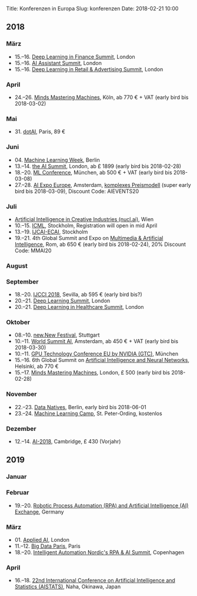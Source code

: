 Title: Konferenzen in Europa
Slug: konferenzen
Date: 2018-02-21 10:00

## 2018

### März

- 15.–16. [Deep Learning in Finance Summit](https://www.re-work.co/events/deep-learning-in-finance-summit-london-2018), London
- 15.–16. [AI Assistant Summit](https://www.re-work.co/events/ai-assistant-summit-london-2018), London
- 15.–16. [Deep Learning in Retail & Advertising Summit](https://www.re-work.co/events/deep-learning-in-retail-summit-london-2018), London

### April

- 24.–26. [Minds Mastering Machines](https://www.m3-konferenz.de/), Köln, ab 770 € + VAT (early bird bis 2018-03-02)


### Mai

- 31\. [dotAI](https://2018.dotai.io/), Paris, 89 €


### Juni

- 04\. [Machine Learning Week](https://www.miesummit.com/), Berlin
- 13.–14. [the AI Summit](https://theaisummit.com/london/), London, ab £ 1899 (early bird bis 2018-02-28)
- 18.–20. [ML Conference](https://mlconference.ai/), München, ab 500 € + VAT (early bird bis 2018-03-08)
- 27.–28. [AI Expo Europe](https://www.ai-expo.net/europe/), Amsterdam, [komplexes Preismodell](https://gateway.ai-expo.net/europe/central-grid/register/) (super early bird bis 2018-03-09), Discount Code: AIEVENTS20


### Juli

- [Artificial Intelligence in Creative Industries (nucl.ai)](http://events.nucl.ai/), Wien
- 10.–15. [ICML](https://icml.cc/), Stockholm, Registration will open in mid April
- 13.–19. [IJCAI-ECAI](https://www.ijcai-18.org/), Stockholm
- 19.–21. 4th Global Summit and Expo on [Multimedia & Artificial Intelligence](https://multimedia.global-summit.com/), Rom, ab 650 € (early bird bis 2018-02-24), 20% Discount Code: MMAI20


### August


### September

- 18.–20. [IJCCI 2018](http://www.ijcci.org/), Sevilla, ab 595 € (early bird bis?)
- 20.–21. [Deep Learning Summit](https://www.re-work.co/events/deep-learning-summit-london-2018), London
- 20.–21. [Deep Learning in Healthcare Summit](https://www.re-work.co/events/deep-learning-in-healthcare-summit-london-2018), London


### Oktober

- 08.–10. [new.New Festival](https://www.newnewfestival.com/), Stuttgart
- 10.–11. [World Summit AI](http://worldsummit.ai/), Amsterdam, ab 450 € + VAT (early bird bis 2018-03-30)
- 10.–11. [GPU Technology Conference EU by NVIDIA (GTC)](https://www.gputechconf.eu/), München
- 15.–16. 6th Global Summit on [Artificial Intelligence and Neural Networks](https://neuralnetworks.conferenceseries.com/), Helsinki, ab 770 €
- 15.–17. [Minds Mastering Machines](https://www.mcubed.london/), London, £ 500 (early bird bis 2018-02-28)


### November

- 22.–23. [Data Natives](http://datanatives.io/), Berlin, early bird bis 2018-06-01
- 23.–24. [Machine Learning Camp](http://www.mlcspo.de/), St. Peter-Ording, kostenlos

### Dezember

- 12.–14. [AI-2018](http://www.bcs-sgai.org/ai2018/), Cambridge, £ 430 (Vorjahr)


## 2019

### Januar

### Februar

- 19.–20. [Robotic Process Automation (RPA) and Artificial Intelligence (AI) Exchange](https://rpaandaiexchangeeu.iqpc.co.uk/), Germany

### März

- 01\. [Applied AI](https://www.appliedai.co.uk/), London
- 11.–12. [Big Data Paris](https://www.bigdataparis.com/), Paris
- 18.–20. [Intelligent Automation Nordic's RPA & AI Summit](https://rpanordics.iqpc.co.uk/), Copenhagen

### April

- 16.–18. [22nd International Conference on Artificial Intelligence and Statistics (AISTATS)](http://www.aistats.org/), Naha, Okinawa, Japan

